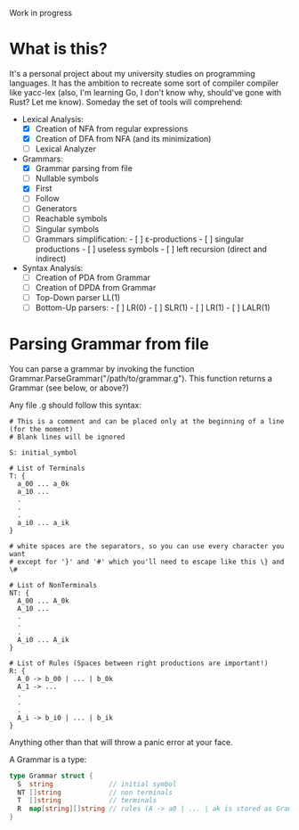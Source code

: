 Work in progress

# What is this?
It's a personal project about my university studies on programming languages.
It has the ambition to recreate some sort of compiler compiler like yacc-lex (also, I'm learning Go, I don't know why, should've gone with Rust? Let me know).
Someday the set of tools will comprehend:
- Lexical Analysis:
  -  [x] Creation of NFA from regular expressions
  -  [x] Creation of DFA from NFA (and its minimization)
  -  [ ] Lexical Analyzer
- Grammars:
  - [x] Grammar parsing from file
  - [ ] Nullable symbols
  - [x] First
  - [ ] Follow
  - [ ] Generators
  - [ ] Reachable symbols
  - [ ] Singular symbols
  - [ ] Grammars simplification:
        - [ ] ε-productions
        - [ ] singular productions
        - [ ] useless symbols
        - [ ] left recursion (direct and indirect)
    
- Syntax Analysis:
  - [ ] Creation of PDA from Grammar
  - [ ] Creation of DPDA from Grammar
  - [ ] Top-Down parser LL(1)
  - [ ] Bottom-Up parsers:
        - [ ] LR(0)
        - [ ] SLR(1)
        - [ ] LR(1)
        - [ ] LALR(1)

# Parsing Grammar from file

You can parse a grammar by invoking the function Grammar.ParseGrammar("/path/to/grammar.g").
This function returns a Grammar (see below, or above?)

Any file .g should follow this syntax:

```
# This is a comment and can be placed only at the beginning of a line (for the moment)
# Blank lines will be ignored

S: initial_symbol

# List of Terminals
T: {
  a_00 ... a_0k
  a_10 ...
  .
  .
  .
  a_i0 ... a_ik
}

# white spaces are the separators, so you can use every character you want
# except for '}' and '#' which you'll need to escape like this \} and \#

# List of NonTerminals
NT: {
  A_00 ... A_0k
  A_10 ...
  .
  .
  .
  A_i0 ... A_ik
}

# List of Rules (Spaces between right productions are important!)
R: {
  A_0 -> b_00 | ... | b_0k
  A_1 -> ...
  .
  .
  .
  A_i -> b_i0 | ... | b_ik
}
```
Anything other than that will throw a panic error at your face.

A Grammar is a type:
```go
type Grammar struct {
  S  string              // initial symbol
  NT []string            // non terminals
  T  []string            // terminals
  R  map[string][]string // rules (A -> a0 | ... | ak is stored as Grammar.R[A] = [a0 ... ak])
}
```
